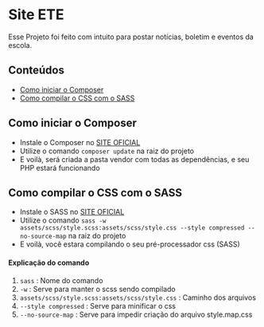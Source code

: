 # Site ETE

Esse Projeto foi feito com intuito para postar notícias, boletim e eventos da escola.

## Conteúdos

- [Como iniciar o Composer](#como-iniciar-o-composer)
- [Como compilar o CSS com o SASS](#como-compilar-o-css-com-o-sass)


## Como iniciar o Composer

- Instale o Composer no [SITE OFICIAL](https://getcomposer.org/)
- Utilize o comando `composer update` na raiz do projeto
- E voilà, será criada a pasta vendor com todas as dependências, e seu PHP estará funcionando

## Como compilar o CSS com o SASS

- Instale o SASS no [SITE OFICIAL](https://sass-lang.com/)
- Utilize o comando `sass -w assets/scss/style.scss:assets/scss/style.css --style compressed --no-source-map` na raiz do projeto
- E voilà, você estara compilando o seu pré-processador css (SASS)

#### Explicação do comando

1. `sass` : Nome do comando
2. `-w` : Serve para manter o scss sendo compilado
3. `assets/scss/style.scss:assets/scss/style.css` : Caminho dos arquivos
4. `--style compressed` : Serve para minificar o css
5. `--no-source-map` : Serve para impedir criação do arquivo style.map.css
